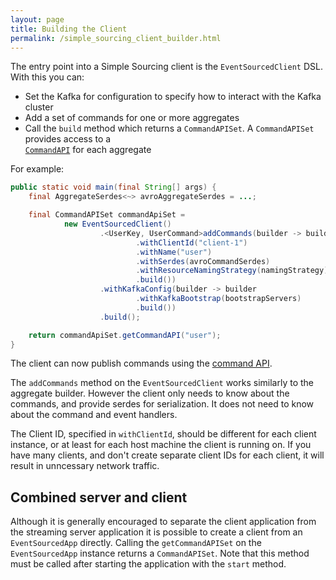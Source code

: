 ```yaml
---
layout: page
title: Building the Client
permalink: /simple_sourcing_client_builder.html
---
```


The entry point into a Simple Sourcing client is the `EventSourcedClient` DSL. With this you can:
* Set the Kafka for configuration to specify how to interact with the Kafka cluster
* Add a set of commands for one or more aggregates
* Call the `build` method which returns a `CommandAPISet`. A `CommandAPISet` provides access to a  
[`CommandAPI`](/simple_sourcing_command_api.html) for each aggregate

For example:

```java
public static void main(final String[] args) {
    final AggregateSerdes<~> avroAggregateSerdes = ...;

    final CommandAPISet commandApiSet =
            new EventSourcedClient()
                    .<UserKey, UserCommand>addCommands(builder -> builder
                            .withClientId("client-1")
                            .withName("user")
                            .withSerdes(avroCommandSerdes)
                            .withResourceNamingStrategy(namingStrategy)
                            .build())
                    .withKafkaConfig(builder -> builder
                            .withKafkaBootstrap(bootstrapServers)
                            .build())
                    .build();

    return commandApiSet.getCommandAPI("user");
}
```

The client can now publish commands using the [command API](/simple_sourcing_command_api.html).

The `addCommands` method on the `EventSourcedClient` works similarly to the aggregate builder. However the client only needs to know about the commands, and provide serdes  for serialization. It does not need to know about the command and event handlers.

The Client ID, specified in `withClientId`, should be different for each client instance, or at least for each host machine the client is running on. If you have many clients, and don't create separate client IDs for each client, it will result in unncessary network traffic.

## Combined server and client

Although it is generally encouraged to separate the client application from the streaming server application it is possible to create a client from an `EventSourcedApp` directly. 
Calling the `getCommandAPISet` on the `EventSourcedApp` instance returns a `CommandAPISet`.
Note that this method must be called after starting the application with the `start` method.

